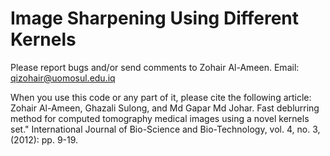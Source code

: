 # Image Sharpening Using Different Kernels

Please report bugs and/or send comments to Zohair Al-Ameen.
Email: qizohair@uomosul.edu.iq

When you use this code or any part of it, please cite the following article:  
Zohair Al-Ameen, Ghazali Sulong, and Md Gapar Md Johar. Fast deblurring method for computed tomography medical images using a novel kernels set." International Journal of Bio-Science and Bio-Technology, vol. 4, no. 3, (2012): pp. 9-19.
